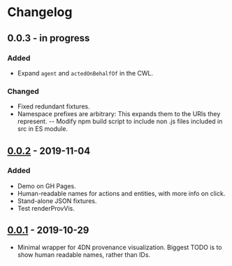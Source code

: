 # Changelog

## 0.0.3 - in progress
### Added
- Expand `agent` and `actedOnBehalfOf` in the CWL.
### Changed
- Fixed redundant fixtures.
- Namespace prefixes are arbitrary: This expands them to the URIs they represent.
-- Modify npm build script to include non .js files included in src in ES module.

## [0.0.2](https://www.npmjs.com/package/@hubmap/prov-vis/v/0.0.2) - 2019-11-04
### Added
- Demo on GH Pages.
- Human-readable names for actions and entities, with more info on click.
- Stand-alone JSON fixtures.
- Test renderProvVis.

## [0.0.1](https://www.npmjs.com/package/@hubmap/prov-vis/v/0.0.1) - 2019-10-29
- Minimal wrapper for 4DN provenance visualization.
Biggest TODO is to show human readable names, rather than IDs.
